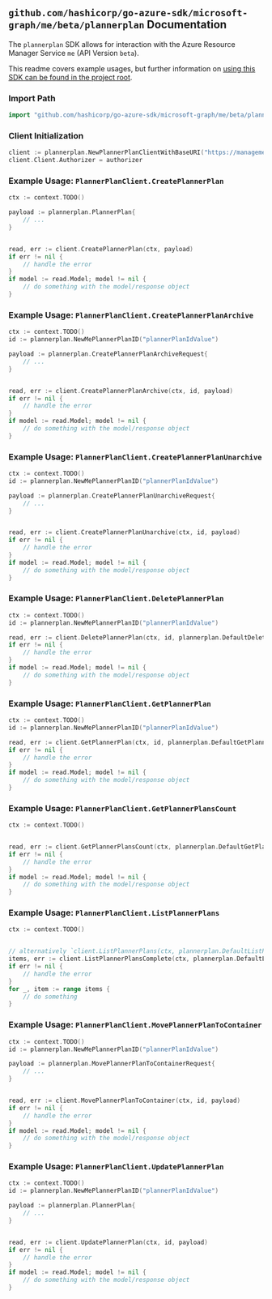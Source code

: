 
## `github.com/hashicorp/go-azure-sdk/microsoft-graph/me/beta/plannerplan` Documentation

The `plannerplan` SDK allows for interaction with the Azure Resource Manager Service `me` (API Version `beta`).

This readme covers example usages, but further information on [using this SDK can be found in the project root](https://github.com/hashicorp/go-azure-sdk/tree/main/docs).

### Import Path

```go
import "github.com/hashicorp/go-azure-sdk/microsoft-graph/me/beta/plannerplan"
```


### Client Initialization

```go
client := plannerplan.NewPlannerPlanClientWithBaseURI("https://management.azure.com")
client.Client.Authorizer = authorizer
```


### Example Usage: `PlannerPlanClient.CreatePlannerPlan`

```go
ctx := context.TODO()

payload := plannerplan.PlannerPlan{
	// ...
}


read, err := client.CreatePlannerPlan(ctx, payload)
if err != nil {
	// handle the error
}
if model := read.Model; model != nil {
	// do something with the model/response object
}
```


### Example Usage: `PlannerPlanClient.CreatePlannerPlanArchive`

```go
ctx := context.TODO()
id := plannerplan.NewMePlannerPlanID("plannerPlanIdValue")

payload := plannerplan.CreatePlannerPlanArchiveRequest{
	// ...
}


read, err := client.CreatePlannerPlanArchive(ctx, id, payload)
if err != nil {
	// handle the error
}
if model := read.Model; model != nil {
	// do something with the model/response object
}
```


### Example Usage: `PlannerPlanClient.CreatePlannerPlanUnarchive`

```go
ctx := context.TODO()
id := plannerplan.NewMePlannerPlanID("plannerPlanIdValue")

payload := plannerplan.CreatePlannerPlanUnarchiveRequest{
	// ...
}


read, err := client.CreatePlannerPlanUnarchive(ctx, id, payload)
if err != nil {
	// handle the error
}
if model := read.Model; model != nil {
	// do something with the model/response object
}
```


### Example Usage: `PlannerPlanClient.DeletePlannerPlan`

```go
ctx := context.TODO()
id := plannerplan.NewMePlannerPlanID("plannerPlanIdValue")

read, err := client.DeletePlannerPlan(ctx, id, plannerplan.DefaultDeletePlannerPlanOperationOptions())
if err != nil {
	// handle the error
}
if model := read.Model; model != nil {
	// do something with the model/response object
}
```


### Example Usage: `PlannerPlanClient.GetPlannerPlan`

```go
ctx := context.TODO()
id := plannerplan.NewMePlannerPlanID("plannerPlanIdValue")

read, err := client.GetPlannerPlan(ctx, id, plannerplan.DefaultGetPlannerPlanOperationOptions())
if err != nil {
	// handle the error
}
if model := read.Model; model != nil {
	// do something with the model/response object
}
```


### Example Usage: `PlannerPlanClient.GetPlannerPlansCount`

```go
ctx := context.TODO()


read, err := client.GetPlannerPlansCount(ctx, plannerplan.DefaultGetPlannerPlansCountOperationOptions())
if err != nil {
	// handle the error
}
if model := read.Model; model != nil {
	// do something with the model/response object
}
```


### Example Usage: `PlannerPlanClient.ListPlannerPlans`

```go
ctx := context.TODO()


// alternatively `client.ListPlannerPlans(ctx, plannerplan.DefaultListPlannerPlansOperationOptions())` can be used to do batched pagination
items, err := client.ListPlannerPlansComplete(ctx, plannerplan.DefaultListPlannerPlansOperationOptions())
if err != nil {
	// handle the error
}
for _, item := range items {
	// do something
}
```


### Example Usage: `PlannerPlanClient.MovePlannerPlanToContainer`

```go
ctx := context.TODO()
id := plannerplan.NewMePlannerPlanID("plannerPlanIdValue")

payload := plannerplan.MovePlannerPlanToContainerRequest{
	// ...
}


read, err := client.MovePlannerPlanToContainer(ctx, id, payload)
if err != nil {
	// handle the error
}
if model := read.Model; model != nil {
	// do something with the model/response object
}
```


### Example Usage: `PlannerPlanClient.UpdatePlannerPlan`

```go
ctx := context.TODO()
id := plannerplan.NewMePlannerPlanID("plannerPlanIdValue")

payload := plannerplan.PlannerPlan{
	// ...
}


read, err := client.UpdatePlannerPlan(ctx, id, payload)
if err != nil {
	// handle the error
}
if model := read.Model; model != nil {
	// do something with the model/response object
}
```
